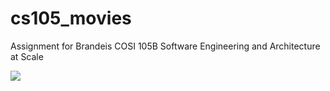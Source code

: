 # cs105_movies
Assignment for Brandeis COSI 105B Software Engineering and Architecture at Scale

<a href="https://codeclimate.com/github/arikalfus/cs105_movies"><img src="https://codeclimate.com/github/arikalfus/cs105_movies/badges/gpa.svg" /></a>
